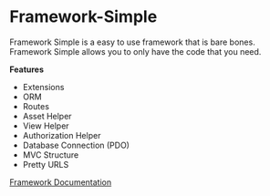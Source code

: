Framework-Simple
================

Framework Simple is a easy to use framework that is bare bones. Framework Simple allows you to only have the code that you need.

**Features**
* Extensions
* ORM
* Routes
* Asset Helper
* View Helper
* Authorization Helper
* Database Connection (PDO)
* MVC Structure
* Pretty URLS


[Framework Documentation](http://frameworksimple.com/)